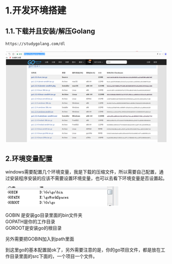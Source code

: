 # 1.开发环境搭建

## 1.1.下载并且安装/解压Golang

```
https://studygolang.com/dl
```

![](/static/image/1599027458.jpg)

## 2.环境变量配置

windows需要配置几个环境变量，我是下载的压缩文件，所以需要自己配置，通过安装程序安装的应该不需要设置环境变量，也可以去看下环境变量是否设置起。

  
![](/static/image/1599027545.jpg)

GOBIN 是安装go目录里面的bin文件夹  
GOPATH是你的工作目录  
GOROOT是安装go的根目录

另外需要把GOBIN加入到path里面

到这里go的基本配置就ok了，另外需要注意的是，你的go项目文件，都是放在工作目录里面的src下面的，一个项目一个文件。
